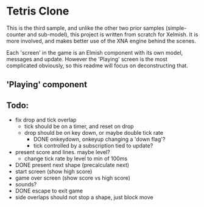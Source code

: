 ﻿# Tetris Clone

This is the third sample, and unlike the other two prior samples (simple-counter and sub-model), this project is written from scratch for Xelmish. It is more involved, and makes better use of the XNA engine behind the scenes.

Each 'screen' in the game is an Elmish component with its own model, messages and update. However the 'Playing' screen is the most complicated obviously, so this readme will focus on deconstructing that.

## 'Playing' component

## Todo:

- fix drop and tick overlap
  - tick should be on a timer, and reset on drop
  - drop should be on key down, or maybe double tick rate
    - DONE onkeydown, onkeyup changing a 'down flag'?
    - tick controlled by a subscription tied to update?
- present score and lines. maybe level?
  - change tick rate by level to min of 100ms
- DONE present next shape (precalculate next)
- start screen (show high score)
- game over screen (show score vs high score)
- sounds?
- DONE escape to exit game
- side overlaps should not stop a shape, just block move